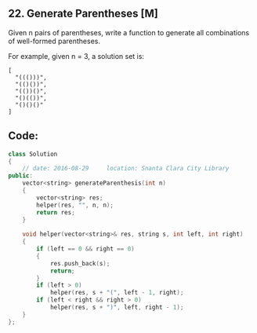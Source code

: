 ## 22. Generate Parentheses [M]
Given n pairs of parentheses, write a function to generate all combinations of well-formed parentheses.

For example, given n = 3, a solution set is:
```
[
  "((()))",
  "(()())",
  "(())()",
  "()(())",
  "()()()"
]
```

## Code:
```c++
class Solution 
{
    // date: 2016-08-29     location: Snanta Clara City Library
public:
    vector<string> generateParenthesis(int n) 
    {
        vector<string> res;
        helper(res, "", n, n);
        return res;
    }
    
    void helper(vector<string>& res, string s, int left, int right)
    {
        if (left == 0 && right == 0)
        {
            res.push_back(s);
            return;
        }
        if (left > 0)
            helper(res, s + "(", left - 1, right);
        if (left < right && right > 0)
            helper(res, s + ")", left, right - 1);        
    }
};
```
